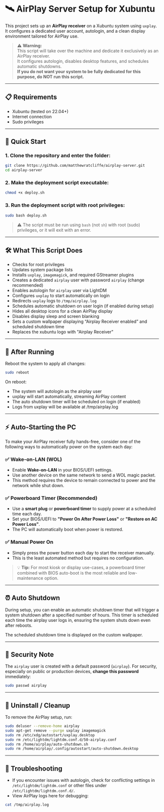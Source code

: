 # 🛰️ AirPlay Server Setup for Xubuntu

This project sets up an **AirPlay receiver** on a Xubuntu system using `uxplay`. It configures a dedicated user account, autologin, and a clean display environment tailored for AirPlay use.

> ⚠️ **Warning:**  
> This script will take over the machine and dedicate it exclusively as an AirPlay receiver.  
> It configures autologin, disables desktop features, and schedules automatic shutdowns.  
> **If you do not want your system to be fully dedicated for this purpose, do NOT run this script.**

---

## 📋 Requirements

- Xubuntu (tested on 22.04+)
- Internet connection
- Sudo privileges

---

## 🚀 Quick Start

### 1. Clone the repository and enter the folder:

```bash
git clone https://github.com/matthewratcliffe/airplay-server.git
cd airplay-server
```

### 2. Make the deployment script executable:

```bash
chmod +x deploy.sh
```

### 3. Run the deployment script with root privileges:

```bash
sudo bash deploy.sh
```

> ⚠️ The script must be run using `bash` (not `sh`) with root (sudo) privileges, or it will exit with an error.

---

## 🛠️ What This Script Does

- Checks for root privileges
- Updates system package lists
- Installs `uxplay`, `imagemagick`, and required GStreamer plugins
- Creates a dedicated `airplay` user with password `airplay` (change recommended)
- Enables autologin for `airplay` user via LightDM
- Configures `uxplay` to start automatically on login
- Redirects `uxplay` logs to `/tmp/airplay.log`
- Schedules automatic shutdown on user login (if enabled during setup)
- Hides all desktop icons for a clean AirPlay display
- Disables display sleep and screen blanking
- Sets a custom wallpaper displaying “Airplay Receiver enabled” and scheduled shutdown time
- Replaces the xubuntu logo with "Airplay Receiver"

---

## 🔁 After Running

Reboot the system to apply all changes:

```bash
sudo reboot
```

On reboot:

- The system will autologin as the airplay user
- uxplay will start automatically, streaming AirPlay content
- The auto shutdown timer will be scheduled on login (if enabled)
- Logs from uxplay will be available at /tmp/airplay.log

---

## ⚡ Auto-Starting the PC

To make your AirPlay receiver fully hands-free, consider one of the following ways to automatically power on the system each day:

### ✅ Wake-on-LAN (WOL)
- Enable **Wake-on-LAN** in your BIOS/UEFI settings.
- Use another device on the same network to send a WOL magic packet.
- This method requires the device to remain connected to power and the network while shut down.

### ✅ Powerboard Timer (Recommended)
- Use a **smart plug** or **powerboard timer** to supply power at a scheduled time each day.
- Set your BIOS/UEFI to **"Power On After Power Loss"** or **"Restore on AC Power Loss"**.
- The PC will automatically boot when power is restored.

### ✅ Manual Power On
- Simply press the power button each day to start the receiver manually.
- This is the least automated method but requires no configuration.

> 💡 **Tip:** For most kiosk or display use-cases, a powerboard timer combined with BIOS auto-boot is the most reliable and low-maintenance option.

---

## ⏰ Auto Shutdown

During setup, you can enable an automatic shutdown timer that will trigger a system shutdown after a specified number of hours. This timer is scheduled each time the airplay user logs in, ensuring the system shuts down even after reboots.

The scheduled shutdown time is displayed on the custom wallpaper.

---

## 🔐 Security Note

The `airplay` user is created with a default password (`airplay`). For security, especially on public or production devices, **change this password** immediately:

```bash
sudo passwd airplay
```

---

## 🧹 Uninstall / Cleanup

To remove the AirPlay setup, run:

```bash
sudo deluser --remove-home airplay
sudo apt-get remove --purge uxplay imagemagick
sudo rm /etc/xdg/autostart/uxplay.desktop
sudo rm /etc/lightdm/lightdm.conf.d/50-airplay.conf
sudo rm /home/airplay/auto-shutdown.sh
sudo rm /home/airplay/.config/autostart/auto-shutdown.desktop
```

---

## 📝 Troubleshooting

- If you encounter issues with autologin, check for conflicting settings in `/etc/lightdm/lightdm.conf` or other files under `/etc/lightdm/lightdm.conf.d/`.
- View AirPlay logs here for debugging:

```bash
cat /tmp/airplay.log
```

